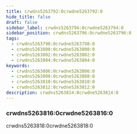 ```yaml
---
title: crwdns5263792:0crwdne5263792:0
hide_title: false
draft: false
sidebar_label: crwdns5263794:0crwdne5263794:0
sidebar_position: crwdns5263796:0crwdne5263796:0
tags:
  - crwdns5263798:0crwdne5263798:0
  - crwdns5263800:0crwdne5263800:0
  - crwdns5263802:0crwdne5263802:0
  - crwdns5263804:0crwdne5263804:0
keywords:
  - crwdns5263806:0crwdne5263806:0
  - crwdns5263808:0crwdne5263808:0
  - crwdns5263810:0crwdne5263810:0
  - crwdns5263812:0crwdne5263812:0
description: crwdns5263814:0crwdne5263814:0
---
```


### crwdns5263816:0crwdne5263816:0

crwdns5263818:0crwdne5263818:0
